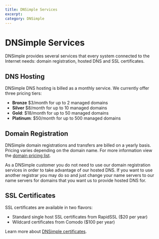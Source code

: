 ```yaml
---
title: DNSimple Services
excerpt: 
category: DNSimple
---
```


# DNSimple Services

DNSimple provides several services that every system connected to the Internet needs: domain registration, hosted DNS and SSL certificates.

## DNS Hosting

DNSimple DNS hosting is billed as a monthly service. We currently offer three pricing tiers:

- **Bronze** $3/month for up to 2 managed domains 
- **Silver** $8/month for up to 10 managed domains
- **Gold**: $18/month for up to 50 managed domains
- **Platinum**: $50/month for up to 500 managed domains

## Domain Registration

DNSimple domain registrations and transfers are billed on a yearly basis. Pricing varies depending on the domain name. For more information view the [domain pricing list](https://dnsimple.com/tld-pricing).

As a DNSimple customer you do not need to use our domain registration services in order to take advantage of our hosted DNS. If you want to use another registrar you may do so and just change your name servers to our name servers for domains that you want us to provide hosted DNS for.

## SSL Certificates

SSL certificates are available in two flavors:

- Standard single host SSL certificates from RapidSSL ($20 per year)
- Wildcard certificates from Comodo ($100 per year)

Learn more about [DNSimple certificates](/articles/ssl-certificates).
